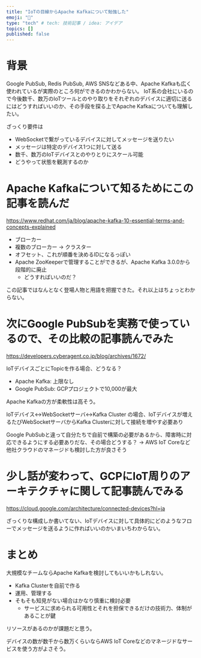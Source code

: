 ```yaml
---
title: "IoTの目線からApache Kafkaについて勉強した"
emoji: "🐙"
type: "tech" # tech: 技術記事 / idea: アイデア
topics: []
published: false
---
```


# 背景
Google PubSub, Redis PubSub, AWS SNSなどある中、Apache Kafkaも広く使われているが実際のところ何ができるのかわからない。
IoT系の会社にいるので今後数千、数万のIoTツールとのやり取りをそれぞれのデバイスに適切に送るにはどうすればいいのか、その手段を探る上でApache Kafkaについても理解したい。

ざっくり要件は
- WebSocketで繋がっているデバイスに対してメッセージを送りたい
- メッセージは特定のデバイス1つに対して送る
- 数千、数万のIoTデバイスとのやりとりにスケール可能
- どうやって状態を観測するのか


# Apache Kafkaについて知るためにこの記事を読んだ
https://www.redhat.com/ja/blog/apache-kafka-10-essential-terms-and-concepts-explained


- ブローカー
- 複数のブローカー -> クラスター
- オフセット、これが順番を決めるIDになるっぽい
- Apache ZooKeeperで管理することができるが、Apache Kafka 3.0.0から段階的に廃止
    - どうすればいいのだ？


この記事ではなんとなく登場人物と用語を把握できた。それ以上はちょっとわからない。

# 次にGoogle PubSubを実務で使っているので、その比較の記事読んでみた
https://developers.cyberagent.co.jp/blog/archives/1672/

IoTデバイスごとにTopicを作る場合、どうなる？

- Apache Kafka: 上限なし
- Google PubSub: GCPプロジェクトで10,000が最大

Apache Kafkaの方が柔軟性は高そう。

IoTデバイス<->WebSocketサーバ<->Kafka Cluster
の場合、IoTデバイスが増えるたびWebSocketサーバからKafka Clusterに対して接続を増やす必要あり

Google PubSubと違って自分たちで自前で構築の必要があるから、障害時に対応できるようにする必要ありだな、その場合どうする？ -> AWS IoT Coreなど他社クラウドのマネージドも検討した方が良さそう

# 少し話が変わって、GCPにIoT周りのアーキテクチャに関して記事読んでみる
https://cloud.google.com/architecture/connected-devices?hl=ja

ざっくりな構成しか書いてない、IoTデバイスに対して具体的にどのようなフローでメッセージを送るように作ればいいのかいまいちわからない。


# まとめ
大規模なチームならApache Kafkaを検討してもいいかもしれない。

- Kafka Clusterを自前で作る
- 運用、管理する
- そもそも知見がない場合はかなり慎重に検討必要
    - サービスに求められる可用性とそれを担保できるだけの技術力、体制があることが鍵

リソースがあるのかが課題だと思う。


デバイスの数が数千から数万くらいならAWS IoT Coreなどのマネージドなサービスを使う方がよさそう。